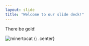 ```yaml
---
layout: slide
title: "Welcome to our slide deck!"
---
```


There be gold!

![minertocat](https://octodex.github.com/images/minertocat.png)
{: .center}
